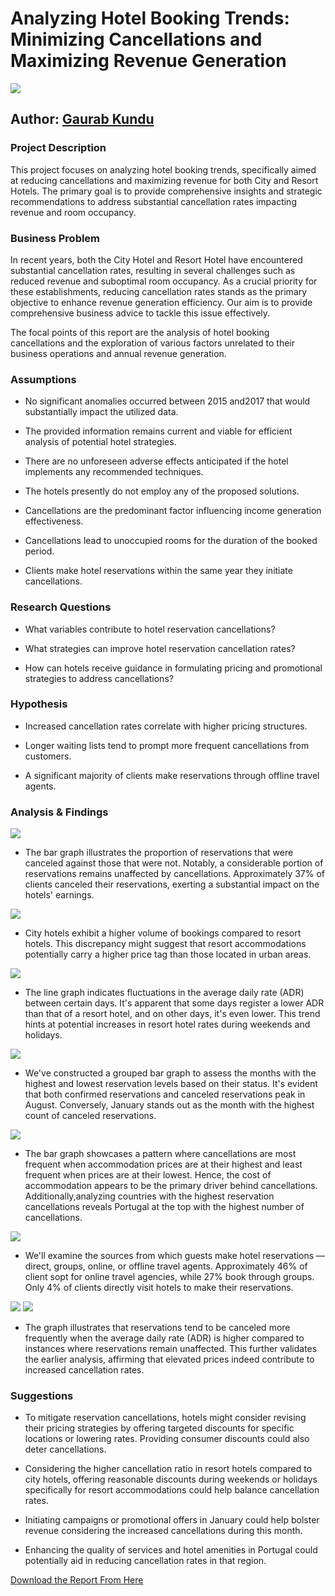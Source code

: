 # Analyzing Hotel Booking Trends: Minimizing Cancellations and Maximizing Revenue Generation

<img src="https://github.com/GaurabKundu1/Analyzing-Hotel-Booking-Trends-Minimizing-Cancellations-and-Maximizing-Revenue-Generation/assets/86102231/ccab3234-edfc-4745-95ff-fff30aa0d708">

## Author: [Gaurab Kundu](https://www.linkedin.com/in/gaurab-kundu)

### Project Description

This project focuses on analyzing hotel booking trends, specifically aimed at reducing cancellations and maximizing revenue for both City and Resort Hotels. The primary goal is to provide comprehensive insights and strategic recommendations to address substantial cancellation rates impacting revenue and room occupancy.

### Business Problem

In recent years, both the City Hotel and Resort Hotel have encountered substantial cancellation rates, resulting in several challenges such as reduced revenue and suboptimal room occupancy. As a crucial priority for these establishments, reducing cancellation rates stands as the primary objective to enhance revenue generation efficiency. Our aim is to provide comprehensive business advice to tackle this issue effectively.

The focal points of this report are the analysis of hotel booking cancellations and the exploration of various factors unrelated to their business operations and annual revenue generation.

### Assumptions

- No significant anomalies occurred between 2015 and2017 that would substantially impact the utilized data.

- The provided information remains current and viable for efficient analysis of potential hotel strategies.

- There are no unforeseen adverse effects anticipated if the hotel implements any recommended techniques.

- The hotels presently do not employ any of the proposed solutions.

- Cancellations are the predominant factor influencing income generation effectiveness.

- Cancellations lead to unoccupied rooms for the duration of the booked period.

- Clients make hotel reservations within the same year they initiate cancellations.

### Research Questions

- What variables contribute to hotel reservation cancellations?

- What strategies can improve hotel reservation cancellation rates?

- How can hotels receive guidance in formulating pricing and promotional strategies to address cancellations?

### Hypothesis

- Increased cancellation rates correlate with higher pricing structures.

- Longer waiting lists tend to prompt more frequent cancellations from customers.

- A significant majority of clients make reservations through offline travel agents.

### Analysis & Findings

<img src="https://github.com/GaurabKundu1/Analyzing-Hotel-Booking-Trends-Minimizing-Cancellations-and-Maximizing-Revenue-Generation/assets/86102231/3eddd788-e254-477e-9b48-d91d628679e7">

- The bar graph illustrates the proportion of reservations that were canceled against those that were not. Notably, a considerable portion of reservations remains unaffected by cancellations. Approximately 37% of clients canceled their reservations, exerting a substantial impact on the hotels' earnings.

<img src="https://github.com/GaurabKundu1/Analyzing-Hotel-Booking-Trends-Minimizing-Cancellations-and-Maximizing-Revenue-Generation/assets/86102231/b410f6b0-46b2-4bde-860a-4b6713237a8c">

- City hotels exhibit a higher volume of bookings compared to resort hotels. This discrepancy might suggest that resort accommodations potentially carry a higher price tag than those located in urban areas.

<img src="https://github.com/GaurabKundu1/Analyzing-Hotel-Booking-Trends-Minimizing-Cancellations-and-Maximizing-Revenue-Generation/assets/86102231/f1e9f07e-3745-46e2-a883-9b027350558c">

- The line graph indicates fluctuations in the average daily rate (ADR) between certain days. It's apparent that some days register a lower ADR than that of a resort hotel, and on other days, it's even lower. This trend hints at potential increases in resort hotel rates during weekends and holidays.

<img src="https://github.com/GaurabKundu1/Analyzing-Hotel-Booking-Trends-Minimizing-Cancellations-and-Maximizing-Revenue-Generation/assets/86102231/a6c8b3fb-ddcb-4d64-95d8-147524608f2c">

- We've constructed a grouped bar graph to assess the months with the highest and lowest reservation levels based on their status. It's evident that both confirmed reservations and canceled reservations peak in August. Conversely, January stands out as the month with the highest count of canceled reservations.

<img src="https://github.com/GaurabKundu1/Analyzing-Hotel-Booking-Trends-Minimizing-Cancellations-and-Maximizing-Revenue-Generation/assets/86102231/32e57512-b2fb-4095-9ff8-0aa58e0932ce">

- The bar graph showcases a pattern where cancellations are most frequent when accommodation prices are at their highest and least frequent when prices are at their lowest. Hence, the cost of accommodation appears to be the primary driver behind cancellations. Additionally,analyzing countries with the highest reservation cancellations reveals Portugal at the top with the highest number of cancellations.

<img src="https://github.com/GaurabKundu1/Analyzing-Hotel-Booking-Trends-Minimizing-Cancellations-and-Maximizing-Revenue-Generation/assets/86102231/8d40cac4-41f0-4038-92b0-d7bcc030680b">

- We'll examine the sources from which guests make hotel reservations — direct, groups, online, or offline travel agents. Approximately 46% of client sopt for online travel agencies, while 27% book through groups. Only 4% of clients directly visit hotels to make their reservations.

<img src="https://github.com/GaurabKundu1/Analyzing-Hotel-Booking-Trends-Minimizing-Cancellations-and-Maximizing-Revenue-Generation/assets/86102231/f00b243b-136f-42f0-b72e-187a1a5f56ca">

<img src="https://github.com/GaurabKundu1/Analyzing-Hotel-Booking-Trends-Minimizing-Cancellations-and-Maximizing-Revenue-Generation/assets/86102231/fdfd4702-ea55-4307-b080-0d99f150ceca">

- The graph illustrates that reservations tend to be canceled more frequently when the average daily rate (ADR) is higher compared to instances where reservations remain unaffected. This further validates the earlier analysis, affirming that elevated prices indeed contribute to increased cancellation rates.

### Suggestions

- To mitigate reservation cancellations, hotels might consider revising their pricing strategies by offering targeted discounts for specific locations or lowering rates. Providing consumer discounts could also deter cancellations.

- Considering the higher cancellation ratio in resort hotels compared to city hotels, offering reasonable discounts during weekends or holidays specifically for resort accommodations could help balance cancellation rates.

- Initiating campaigns or promotional offers in January could help bolster revenue considering the increased cancellations during this month.

- Enhancing the quality of services and hotel amenities in Portugal could potentially aid in reducing cancellation rates in that region.

[Download the Report From Here](https://github.com/GaurabKundu1/Analyzing-Hotel-Booking-Trends-Minimizing-Cancellations-and-Maximizing-Revenue-Generation/blob/main/Analyzing%20Hotel%20Booking%20Trends%20Minimizing%20Cancellations%20and%20Maximizing%20Revenue%20Generation%20Report.pdf)
